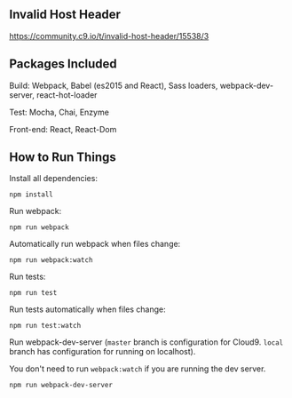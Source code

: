 ## Invalid Host Header

https://community.c9.io/t/invalid-host-header/15538/3

## Packages Included

Build: Webpack, Babel (es2015 and React), Sass loaders, webpack-dev-server, react-hot-loader

Test: Mocha, Chai, Enzyme

Front-end: React, React-Dom

## How to Run Things

Install all dependencies:

```
npm install
```

Run webpack:

```
npm run webpack
```

Automatically run webpack when files change:

```
npm run webpack:watch
```

Run tests:

```
npm run test
```

Run tests automatically when files change:

```
npm run test:watch
```

Run webpack-dev-server (`master` branch is configuration for Cloud9. `local` branch has configuration for running on localhost).

You don't need to run `webpack:watch` if you are running the dev server.

```
npm run webpack-dev-server
```
